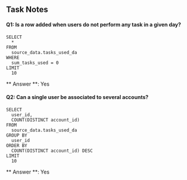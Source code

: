 ## Task Notes

#### Q1: Is a row added when users do not perform any task in a given day?

```
SELECT
  *
FROM
  source_data.tasks_used_da
WHERE
  sum_tasks_used = 0
LIMIT
  10
```
** Answer **: Yes

#### Q2: Can a single user be associated to several accounts?

```
SELECT
  user_id,
  COUNT(DISTINCT account_id)
FROM
  source_data.tasks_used_da
GROUP BY
  user_id
ORDER BY
  COUNT(DISTINCT account_id) DESC
LIMIT
  10
```
** Answer **: Yes
